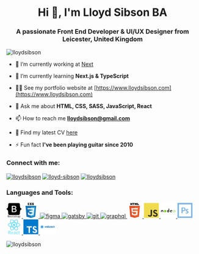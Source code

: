 <h1 align="center">Hi 👋, I'm Lloyd Sibson BA</h1>
<h3 align="center">A passionate Front End Developer & UI/UX Designer from Leicester, United Kingdom</h3>

<p align="left"> <img src="https://komarev.com/ghpvc/?username=lloydsibson&label=Profile%20views&color=0e75b6&style=flat" alt="lloydsibson" /> </p>

- 🔭 I’m currently working at [Next](https://www.next.co.uk/)

- 🌱 I’m currently learning **Next.js & TypeScript**

- 👨‍💻 See my portfolio website at [https://www.lloydsibson.com](https://www.lloydsibson.com)

- 💬 Ask me about **HTML, CSS, SASS, JavaScript, React**

- 📫 How to reach me **lloydsibson@gmail.com**

- 📄 Find my latest CV [here](https://www.lloydsibson.com/about)

- ⚡ Fun fact **I've been playing guitar since 2010**

<h3 align="left">Connect with me:</h3>
<p align="left">
<a href="https://codepen.io/lloydsibson" target="blank"><img align="center" src="https://raw.githubusercontent.com/rahuldkjain/github-profile-readme-generator/master/src/images/icons/Social/codepen.svg" alt="lloydsibson" height="30" width="40" /></a>
<a href="https://linkedin.com/in/lloyd-sibson" target="blank"><img align="center" src="https://raw.githubusercontent.com/rahuldkjain/github-profile-readme-generator/master/src/images/icons/Social/linked-in-alt.svg" alt="lloyd-sibson" height="30" width="40" /></a>
<a href="https://codesandbox.com/lloydsibson" target="blank"><img align="center" src="https://cdn.jsdelivr.net/npm/simple-icons@3.0.1/icons/codesandbox.svg" alt="lloydsibson" height="30" width="40" /></a>
</p>

<h3 align="left">Languages and Tools:</h3>
<p align="left"> <a href="https://getbootstrap.com" target="_blank"> <img src="https://raw.githubusercontent.com/devicons/devicon/master/icons/bootstrap/bootstrap-plain-wordmark.svg" alt="bootstrap" width="40" height="40"/> </a> <a href="https://www.w3schools.com/css/" target="_blank"> <img src="https://raw.githubusercontent.com/devicons/devicon/master/icons/css3/css3-original-wordmark.svg" alt="css3" width="40" height="40"/> </a> <a href="https://www.figma.com/" target="_blank"> <img src="https://www.vectorlogo.zone/logos/figma/figma-icon.svg" alt="figma" width="40" height="40"/> </a> <a href="https://www.gatsbyjs.com/" target="_blank"> <img src="https://www.vectorlogo.zone/logos/gatsbyjs/gatsbyjs-icon.svg" alt="gatsby" width="40" height="40"/> </a> <a href="https://git-scm.com/" target="_blank"> <img src="https://www.vectorlogo.zone/logos/git-scm/git-scm-icon.svg" alt="git" width="40" height="40"/> </a> <a href="https://graphql.org" target="_blank"> <img src="https://www.vectorlogo.zone/logos/graphql/graphql-icon.svg" alt="graphql" width="40" height="40"/> </a> <a href="https://www.w3.org/html/" target="_blank"> <img src="https://raw.githubusercontent.com/devicons/devicon/master/icons/html5/html5-original-wordmark.svg" alt="html5" width="40" height="40"/> </a> <a href="https://developer.mozilla.org/en-US/docs/Web/JavaScript" target="_blank"> <img src="https://raw.githubusercontent.com/devicons/devicon/master/icons/javascript/javascript-original.svg" alt="javascript" width="40" height="40"/> </a><a href="https://nodejs.org" target="_blank"> <img src="https://raw.githubusercontent.com/devicons/devicon/master/icons/nodejs/nodejs-original-wordmark.svg" alt="nodejs" width="40" height="40"/> </a> <a href="https://www.photoshop.com/en" target="_blank"> <img src="https://raw.githubusercontent.com/devicons/devicon/master/icons/photoshop/photoshop-line.svg" alt="photoshop" width="40" height="40"/> </a> <a href="https://reactjs.org/" target="_blank"> <img src="https://raw.githubusercontent.com/devicons/devicon/master/icons/react/react-original-wordmark.svg" alt="react" width="40" height="40"/> </a> <a href="https://www.typescriptlang.org/" target="_blank"> <img src="https://raw.githubusercontent.com/devicons/devicon/master/icons/typescript/typescript-original.svg" alt="typescript" width="40" height="40"/> </a> <a href="https://webpack.js.org" target="_blank"> <img src="https://raw.githubusercontent.com/devicons/devicon/d00d0969292a6569d45b06d3f350f463a0107b0d/icons/webpack/webpack-original-wordmark.svg" alt="webpack" width="40" height="40"/> </a> </p>

<p><img align="left" src="https://github-readme-stats.vercel.app/api/top-langs?username=lloydsibson&show_icons=true&locale=en&layout=compact" alt="lloydsibson" /></p>
